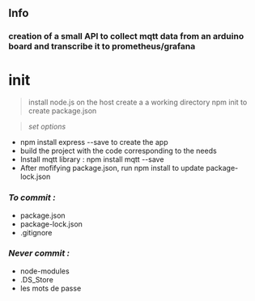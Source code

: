 ## Info
### creation of a small API to collect mqtt data from an arduino board and transcribe it to prometheus/grafana
# init
> install node.js on the host create a a working directory npm init to create package.json

> *set options*
- npm install express --save to create the app
- build the project with the code corresponding to the needs
- Install mqtt library : npm install mqtt --save
- After mofifying package.json, run npm install to update package-lock.json

### _To commit :_
- package.json
- package-lock.json
- .gitignore

### _Never commit :_
- node-modules
- .DS_Store
- les mots de passe
